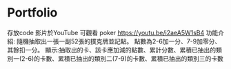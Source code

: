 # Portfolio
存放code
影片於YouTube 可觀看
poker
https://youtu.be/i2aeA5W1sB4
功能介紹:
隨機抽取出一張一副52張的撲克牌並記點。
點數為2-6加一分、7-9加零分、其餘扣一分。
顯示:抽取出的卡、該卡應加減的點數、累計分數、累積已抽出的類別一(2-6)的卡數、累積已抽出的類別二(7-9)的卡數、累積已抽出的類別三的卡數
